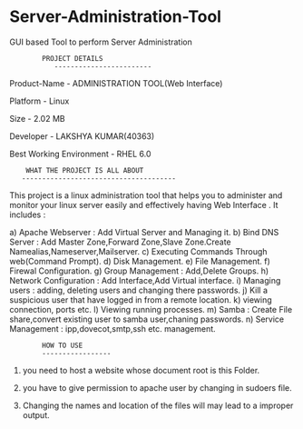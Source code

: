 # Server-Administration-Tool
GUI based Tool to perform Server Administration


	
			PROJECT DETAILS
      		   ------------------------

Product-Name                    -     ADMINISTRATION TOOL(Web Interface)

Platform                        -     Linux       
 
Size                          	-    2.02 MB
 
Developer                   	-    LAKSHYA KUMAR(40363)
 
Best Working Environment      	-     RHEL 6.0
                   
		WHAT THE PROJECT IS ALL ABOUT
	   --------------------------------------

This project is a linux administration tool that helps you to administer and monitor your linux server easily and effectively having Web Interface . 
It includes : 

a) Apache Webserver : Add Virtual Server and Managing it.
b) Bind DNS Server : Add Master Zone,Forward Zone,Slave Zone.Create Namealias,Nameserver,Mailserver.
c) Executing Commands Through web(Command Prompt).
d) Disk Management.
e) File Management.
f) Firewal Configuration.
g) Group Management : Add,Delete Groups.
h) Network Configuration : Add Interface,Add Virtual interface.
i) Managing users  : adding, deleting users and changing there passwords.
j) Kill a suspicious user that have logged in from a remote location.
k) viewing connection, ports etc.
l) Viewing running processes.
m) Samba : Create File share,convert existing user to samba user,chaning passwords.
n) Service Management : ipp,dovecot,smtp,ssh etc. management. 
 

			HOW TO USE
		    -----------------

1) you need to host a website whose document root is this Folder. 

2) you have to give permission to apache user by changing in sudoers file.
      
3) Changing the names and location of the files will may lead to a improper output.

                          
			


    
